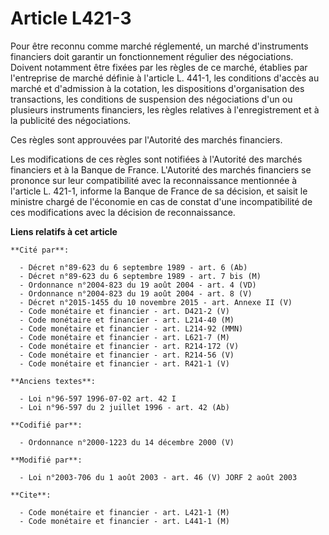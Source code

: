 # Article L421-3

Pour être reconnu comme marché réglementé, un marché d'instruments financiers doit garantir un fonctionnement régulier des
négociations. Doivent notamment être fixées par les règles de ce marché, établies par l'entreprise de marché définie à
l'article L. 441-1, les conditions d'accès au marché et d'admission à la cotation, les dispositions d'organisation des
transactions, les conditions de suspension des négociations d'un ou plusieurs instruments financiers, les règles relatives à
l'enregistrement et à la publicité des négociations.

Ces règles sont approuvées par l'Autorité des marchés financiers.

Les modifications de ces règles sont notifiées à l'Autorité des marchés financiers et à la Banque de France. L'Autorité des
marchés financiers se prononce sur leur compatibilité avec la reconnaissance mentionnée à l'article L. 421-1, informe la
Banque de France de sa décision, et saisit le ministre chargé de l'économie en cas de constat d'une incompatibilité de ces
modifications avec la décision de reconnaissance.

**Liens relatifs à cet article**

	**Cité par**:

	  - Décret n°89-623 du 6 septembre 1989 - art. 6 (Ab)
	  - Décret n°89-623 du 6 septembre 1989 - art. 7 bis (M)
	  - Ordonnance n°2004-823 du 19 août 2004 - art. 4 (VD)
	  - Ordonnance n°2004-823 du 19 août 2004 - art. 8 (V)
	  - Décret n°2015-1455 du 10 novembre 2015 - art. Annexe II (V)
	  - Code monétaire et financier - art. D421-2 (V)
	  - Code monétaire et financier - art. L214-40 (M)
	  - Code monétaire et financier - art. L214-92 (MMN)
	  - Code monétaire et financier - art. L621-7 (M)
	  - Code monétaire et financier - art. R214-172 (V)
	  - Code monétaire et financier - art. R214-56 (V)
	  - Code monétaire et financier - art. R421-1 (V)

	**Anciens textes**:

	  - Loi n°96-597 1996-07-02 art. 42 I
	  - Loi n°96-597 du 2 juillet 1996 - art. 42 (Ab)

	**Codifié par**:

	  - Ordonnance n°2000-1223 du 14 décembre 2000 (V)

	**Modifié par**:

	  - Loi n°2003-706 du 1 août 2003 - art. 46 (V) JORF 2 août 2003

	**Cite**:

	  - Code monétaire et financier - art. L421-1 (M)
	  - Code monétaire et financier - art. L441-1 (M)
